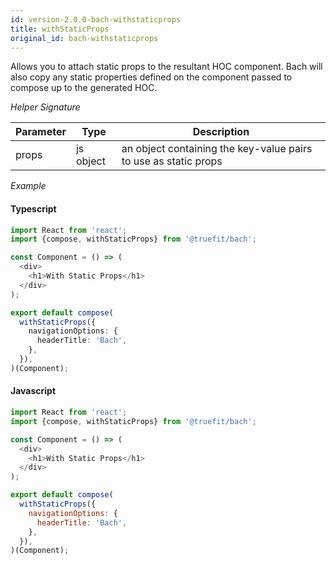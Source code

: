 ```yaml
---
id: version-2.0.0-bach-withstaticprops
title: withStaticProps
original_id: bach-withstaticprops
---
```


Allows you to attach static props to the resultant HOC component. Bach will also copy any static properties defined on the component passed to compose up to the generated HOC.

_Helper Signature_

| Parameter | Type      | Description                                                     |
| --------- | --------- | --------------------------------------------------------------- |
| props     | js object | an object containing the key-value pairs to use as static props |

_Example_

#### Typescript

```Typescript
import React from 'react';
import {compose, withStaticProps} from '@truefit/bach';

const Component = () => (
  <div>
    <h1>With Static Props</h1>
  </div>
);

export default compose(
  withStaticProps({
    navigationOptions: {
      headerTitle: 'Bach',
    },
  }),
)(Component);
```

#### Javascript

```Javascript
import React from 'react';
import {compose, withStaticProps} from '@truefit/bach';

const Component = () => (
  <div>
    <h1>With Static Props</h1>
  </div>
);

export default compose(
  withStaticProps({
    navigationOptions: {
      headerTitle: 'Bach',
    },
  }),
)(Component);
```
